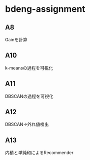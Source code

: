 # bdeng-assignment
## A8
Gainを計算

## A10
k-meansの過程を可視化

## A11
DBSCANの過程を可視化

## A12
DBSCAN->外れ値検出

## A13
内積と単純和によるRecommender
